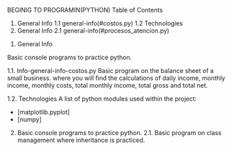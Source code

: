 BEGINIG TO PROGRAMIN(PYTHON)
Table of Contents
1. General Info
   1.1 general-info(#costos.py)
   1.2 Technologies
2. General Info
   2.1 general-info(#procesos_atencion.py)
1) General Info

Basic console programs to practice python.

1.1. Info-general-info-costos.py
Basic program on the balance sheet of a small business. where you will find the calculations of daily income, monthly income, monthly costs, total monthly income, total gross and total net.

1.2. Technologies
  A list of python modules used within the project:
  * [matplotlib.pyplot]
  * [numpy]
    
2. Basic console programs to practice python.
2.1. Basic program on class management where inheritance is practiced.
